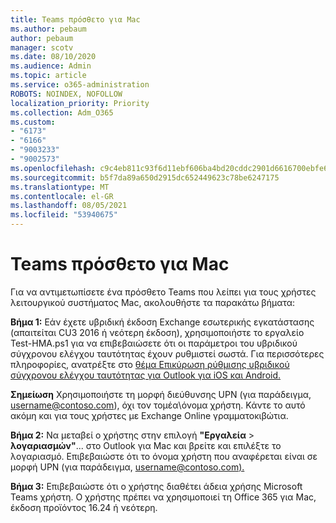 ```yaml
---
title: Teams πρόσθετο για Mac
ms.author: pebaum
author: pebaum
manager: scotv
ms.date: 08/10/2020
ms.audience: Admin
ms.topic: article
ms.service: o365-administration
ROBOTS: NOINDEX, NOFOLLOW
localization_priority: Priority
ms.collection: Adm_O365
ms.custom:
- "6173"
- "6166"
- "9003233"
- "9002573"
ms.openlocfilehash: c9c4eb811c93f6d11ebf606ba4bd20cddc2901d6616700ebfe6ef597dd8dc006
ms.sourcegitcommit: b5f7da89a650d2915dc652449623c78be6247175
ms.translationtype: MT
ms.contentlocale: el-GR
ms.lasthandoff: 08/05/2021
ms.locfileid: "53940675"
---
```

# <a name="teams-add-in-for-mac"></a>Teams πρόσθετο για Mac

Για να αντιμετωπίσετε ένα πρόσθετο Teams που λείπει για τους χρήστες λειτουργικού συστήματος Mac, ακολουθήστε τα παρακάτω βήματα:

**Βήμα 1:** Εάν έχετε υβριδική έκδοση Exchange εσωτερικής εγκατάστασης (απαιτείται CU3 2016 ή νεότερη έκδοση), χρησιμοποιήστε το εργαλείο Test-HMA.ps1 για να επιβεβαιώσετε ότι οι παράμετροι του υβριδικού σύγχρονου ελέγχου ταυτότητας έχουν ρυθμιστεί σωστά. Για περισσότερες πληροφορίες, ανατρέξτε στο [θέμα Επικύρωση ρύθμισης υβριδικού σύγχρονου ελέγχου ταυτότητας για Outlook για iOS και Android.](https://aka.ms/TestHMAEAS)  

**Σημείωση** Χρησιμοποιήστε τη μορφή διεύθυνσης UPN (για παράδειγμα, [username@contoso.com](mailto:username@contoso.com)), όχι τον τομέα\όνομα χρήστη. Κάντε το αυτό ακόμη και για τους χρήστες με Exchange Online γραμματοκιβώτια.

**Βήμα 2:** Να μεταβεί ο χρήστης στην επιλογή **"Εργαλεία**  >  **λογαριασμών"**... στο Outlook για Mac και βρείτε και επιλέξτε το λογαριασμό. Επιβεβαιώστε ότι το όνομα χρήστη που αναφέρεται είναι σε μορφή UPN (για παράδειγμα, [username@contoso.com).](mailto:username@contoso.com)

**Βήμα 3:** Επιβεβαιώστε ότι ο χρήστης διαθέτει άδεια χρήσης Microsoft Teams χρήστη. Ο χρήστης πρέπει να χρησιμοποιεί τη Office 365 για Mac, έκδοση προϊόντος 16.24 ή νεότερη.